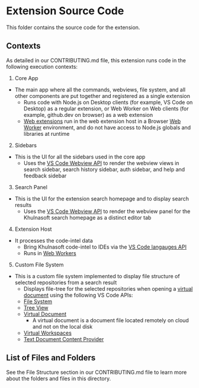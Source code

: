# Extension Source Code

This folder contains the source code for the extension.

## Contexts

As detailed in our CONTRIBUTING.md file, this extension runs code in the following execution contexts:

1. Core App

- The main app where all the commands, webviews, file system, and all other components are put together and registered
  as a single extension
  - Runs code with Node.js on Desktop clients (for example, VS Code on Desktop) as a regular extension, or Web Worker
    on Web clients (for example, github.dev on browser) as a web extension
  - [Web extensions](https://code.visualstudio.com/api/extension-guides/web-extensions) run in the web extension host
    in a Browser [Web Worker](https://developer.mozilla.org/en-US/docs/Web/API/Worker) environment, and do not have
    access to Node.js globals and libraries at runtime

2. Sidebars

- This is the UI for all the sidebars used in the core app
  - Uses the [VS Code Webview API](https://code.visualstudio.com/api/extension-guides/webview) to render the webview
    views in search sidebar, search history sidebar, auth sidebar, and help and feedback sidebar

3. Search Panel

- This is the UI for the extension search homepage and to display search results
  - Uses the [VS Code Webview API](https://code.visualstudio.com/api/extension-guides/webview) to render the webview
    panel for the Khulnasoft search homepage as a distinct editor tab

4. Extension Host

- It processes the code-intel data
  - Bring Khulnasoft code-intel to IDEs via
    the [VS Code langauges API](https://code.visualstudio.com/api/language-extensions/programmatic-language-features)
  - Runs in [Web Workers](https://developer.mozilla.org/en-US/docs/Web/API/Web_Workers_API)

5. Custom File System

- This is a custom file system implemented to display file structure of selected repositories from a search result
  - Displays file-tree for the selected repositories when opening
    a [virtual document](https://code.visualstudio.com/api/extension-guides/virtual-documents) using the following VS
    Code APIs:
  - [File System](https://code.visualstudio.com/api/references/vscode-api#FileSystemProvider)
  - [Tree View](https://code.visualstudio.com/api/extension-guides/tree-view)
  - [Virtual Document](https://code.visualstudio.com/api/extension-guides/virtual-documents)
    - A virtual document is a document file located remotely on cloud and not on the local disk
  - [Virtual Workspaces](https://code.visualstudio.com/api/extension-guides/virtual-workspaces)
  - [Text Document Content Provider](https://code.visualstudio.com/api/extension-guides/virtual-documents#textdocumentcontentprovider)

## List of Files and Folders

See the File Structure section in our CONTRIBUTING.md file to learn more about the folders and files in this directory.
